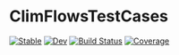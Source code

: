 # ClimFlowsTestCases

[![Stable](https://img.shields.io/badge/docs-stable-blue.svg)](https://ClimFlows.github.io/ClimFlowsTestCases.jl/stable/)
[![Dev](https://img.shields.io/badge/docs-dev-blue.svg)](https://ClimFlows.github.io/ClimFlowsTestCases.jl/dev/)
[![Build Status](https://github.com/ClimFlows/ClimFlowsTestCases.jl/actions/workflows/CI.yml/badge.svg?branch=main)](https://github.com/ClimFlows/ClimFlowsTestCases.jl/actions/workflows/CI.yml?query=branch%3Amain)
[![Coverage](https://codecov.io/gh/ClimFlows/ClimFlowsTestCases.jl/branch/main/graph/badge.svg)](https://codecov.io/gh/ClimFlows/ClimFlowsTestCases.jl)
